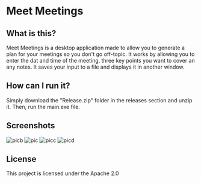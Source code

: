 # Meet Meetings

## What is this?
Meet Meetings is a desktop application made to allow you to generate a plan for your meetings so you don't go off-topic. It works by allowing you to enter the dat and time of the meeting, three key points you want to cover an any notes. It saves your input to a file and displays it in another window.

## How can I run it?
Simply download the "Release.zip" folder in the releases section and unzip it. Then, run the main.exe file.

## Screenshots
![picb](https://user-images.githubusercontent.com/108555960/185964047-6613c146-6a0f-46fc-95ce-4c52caf82d54.png)
![pic](https://user-images.githubusercontent.com/108555960/185964049-b4f72163-4bb5-47df-a8dc-2c2d466bb9a6.png)
![picc](https://user-images.githubusercontent.com/108555960/185964042-517fdb91-09d7-4645-becd-e3867322125d.png)
![picd](https://user-images.githubusercontent.com/108555960/185964037-0da4bcc2-d370-4dd0-9ec8-a74be6f9b72d.png)

## License
This project is licensed under the Apache 2.0
